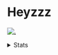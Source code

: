 # Heyzzz  

[![.](https://skillicons.dev/icons?i=js,ts,nextjs,nestjs,mongodb)](https://skillicons.dev)  

<details>
<summary>Stats</summary
<!--START_SECTION:waka-->

```txt
Rust         1 hr 57 mins    ███████████░░░░░░░░░░░░░░   44.62 %
TypeScript   1 hr 55 mins    ███████████░░░░░░░░░░░░░░   44.00 %
JSON         21 mins         ██░░░░░░░░░░░░░░░░░░░░░░░   08.05 %
YAML         3 mins          ▒░░░░░░░░░░░░░░░░░░░░░░░░   01.26 %
TOML         3 mins          ▒░░░░░░░░░░░░░░░░░░░░░░░░   01.22 %
```

<!--END_SECTION:waka-->
</details>
